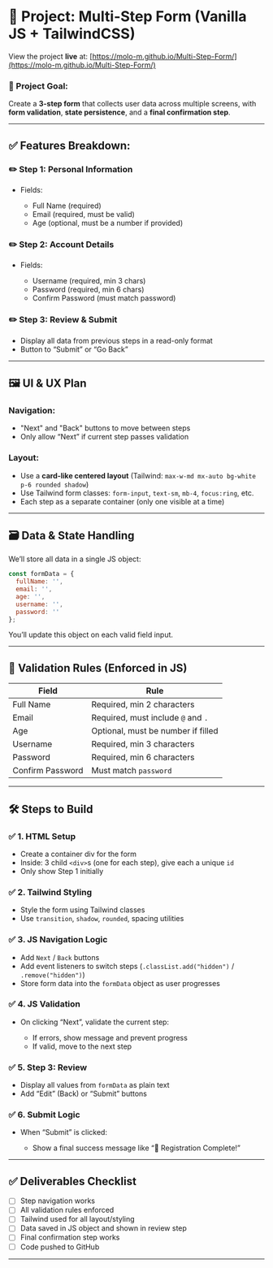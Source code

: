 # 🔧 Project: Multi-Step Form (Vanilla JS + TailwindCSS)

View the project **live** at: [https://molo-m.github.io/Multi-Step-Form/](https://molo-m.github.io/Multi-Step-Form/)

### 🧠 Project Goal:

Create a **3-step form** that collects user data across multiple screens, with **form validation**, **state persistence**, and a **final confirmation step**.

---

## ✅ Features Breakdown:

### ✏️ Step 1: Personal Information

* Fields:

  * Full Name (required)
  * Email (required, must be valid)
  * Age (optional, must be a number if provided)

### ✏️ Step 2: Account Details

* Fields:

  * Username (required, min 3 chars)
  * Password (required, min 6 chars)
  * Confirm Password (must match password)

### ✏️ Step 3: Review & Submit

* Display all data from previous steps in a read-only format
* Button to “Submit” or “Go Back”

---

## 🖼️ UI & UX Plan

### Navigation:

* "Next" and "Back" buttons to move between steps
* Only allow “Next” if current step passes validation

### Layout:

* Use a **card-like centered layout** (Tailwind: `max-w-md mx-auto bg-white p-6 rounded shadow`)
* Use Tailwind form classes: `form-input`, `text-sm`, `mb-4`, `focus:ring`, etc.
* Each step as a separate container (only one visible at a time)

---

## 🗃️ Data & State Handling

We’ll store all data in a single JS object:

```js
const formData = {
  fullName: '',
  email: '',
  age: '',
  username: '',
  password: ''
};
```

You’ll update this object on each valid field input.

---

## 🧪 Validation Rules (Enforced in JS)

| Field            | Rule                               |
| ---------------- | ---------------------------------- |
| Full Name        | Required, min 2 characters         |
| Email            | Required, must include `@` and `.` |
| Age              | Optional, must be number if filled |
| Username         | Required, min 3 characters         |
| Password         | Required, min 6 characters         |
| Confirm Password | Must match `password`              |

---

## 🛠️ Steps to Build

### ✅ 1. **HTML Setup**

* Create a container div for the form
* Inside: 3 child `<div>`s (one for each step), give each a unique `id`
* Only show Step 1 initially

### ✅ 2. **Tailwind Styling**

* Style the form using Tailwind classes
* Use `transition`, `shadow`, `rounded`, spacing utilities

### ✅ 3. **JS Navigation Logic**

* Add `Next` / `Back` buttons
* Add event listeners to switch steps (`.classList.add("hidden")` / `.remove("hidden")`)
* Store form data into the `formData` object as user progresses

### ✅ 4. **JS Validation**

* On clicking “Next”, validate the current step:

  * If errors, show message and prevent progress
  * If valid, move to the next step

### ✅ 5. **Step 3: Review**

* Display all values from `formData` as plain text
* Add “Edit” (Back) or “Submit” buttons

### ✅ 6. **Submit Logic**

* When “Submit” is clicked:

  * Show a final success message like “🎉 Registration Complete!”
---
## ✅ Deliverables Checklist

* [ ] Step navigation works
* [ ] All validation rules enforced
* [ ] Tailwind used for all layout/styling
* [ ] Data saved in JS object and shown in review step
* [ ] Final confirmation step works
* [ ] Code pushed to GitHub

---
